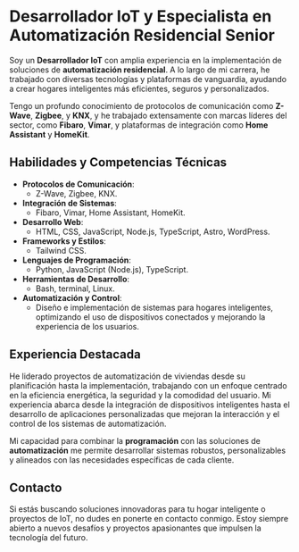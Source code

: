 # Desarrollador IoT y Especialista en Automatización Residencial Senior

Soy un **Desarrollador IoT** con amplia experiencia en la implementación de soluciones de **automatización residencial**. A lo largo de mi carrera, he trabajado con diversas tecnologías y plataformas de vanguardia, ayudando a crear hogares inteligentes más eficientes, seguros y personalizados.

Tengo un profundo conocimiento de protocolos de comunicación como **Z-Wave**, **Zigbee**, y **KNX**, y he trabajado extensamente con marcas líderes del sector, como **Fibaro**, **Vimar**, y plataformas de integración como **Home Assistant** y **HomeKit**.

## Habilidades y Competencias Técnicas

- **Protocolos de Comunicación**:
  - Z-Wave, Zigbee, KNX.
- **Integración de Sistemas**:
  - Fibaro, Vimar, Home Assistant, HomeKit.
- **Desarrollo Web**:
  - HTML, CSS, JavaScript, Node.js, TypeScript, Astro, WordPress.
- **Frameworks y Estilos**:
  - Tailwind CSS.
- **Lenguajes de Programación**:
  - Python, JavaScript (Node.js), TypeScript.
- **Herramientas de Desarrollo**:
  - Bash, terminal, Linux.
- **Automatización y Control**:
  - Diseño e implementación de sistemas para hogares inteligentes, optimizando el uso de dispositivos conectados y mejorando la experiencia de los usuarios.

## Experiencia Destacada

He liderado proyectos de automatización de viviendas desde su planificación hasta la implementación, trabajando con un enfoque centrado en la eficiencia energética, la seguridad y la comodidad del usuario. Mi experiencia abarca desde la integración de dispositivos inteligentes hasta el desarrollo de aplicaciones personalizadas que mejoran la interacción y el control de los sistemas de automatización.

Mi capacidad para combinar la **programación** con las soluciones de **automatización** me permite desarrollar sistemas robustos, personalizables y alineados con las necesidades específicas de cada cliente.

## Contacto

Si estás buscando soluciones innovadoras para tu hogar inteligente o proyectos de IoT, no dudes en ponerte en contacto conmigo. Estoy siempre abierto a nuevos desafíos y proyectos apasionantes que impulsen la tecnología del futuro.

